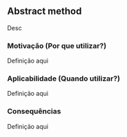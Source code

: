 ## Abstract method

Desc

### Motivação (Por que utilizar?)

Definição aqui

### Aplicabilidade (Quando utilizar?)

Definição aqui

### Consequências

Definição aqui
